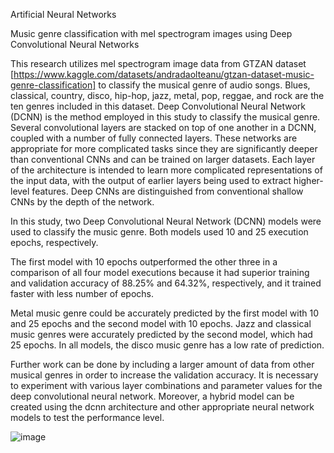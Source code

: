 Artificial Neural Networks

Music genre classification with mel spectrogram images  using Deep Convolutional Neural Networks

This research utilizes mel spectrogram image data from GTZAN dataset [https://www.kaggle.com/datasets/andradaolteanu/gtzan-dataset-music-genre-classification] to classify the musical genre of audio songs. Blues, classical, country, disco, hip-hop, jazz, metal, pop, reggae, and rock are the ten genres included in this dataset. Deep Convolutional Neural Network (DCNN) is the method employed in this study to classify the musical genre. Several convolutional layers are stacked on top of one another in a DCNN, coupled with a number of fully connected layers. These networks are appropriate for more complicated tasks since they are significantly deeper than conventional CNNs and can be trained on larger datasets. Each layer of the architecture is intended to learn more complicated representations of the input data, with the output of earlier layers being used to extract higher-level features. Deep CNNs are distinguished from conventional shallow CNNs by the depth of the network.   

In this study, two Deep Convolutional Neural Network (DCNN) models were used to classify the music genre. Both models used 10 and 25 execution epochs, respectively.

The first model with 10 epochs outperformed the other three in a comparison of all four model executions because it had superior training and validation accuracy of 88.25% and 64.32%, respectively, and it trained faster with less number of epochs.
 
Metal music genre could be accurately predicted by the first model with 10 and 25 epochs and the second model with 10 epochs. Jazz and classical music genres were accurately predicted by the second model, which had 25 epochs. In all models, the disco music genre has a low rate of prediction. 

Further work can be done by including a larger amount of data from other musical genres in order to increase the validation accuracy. It is necessary to experiment with various layer combinations and parameter values for the deep convolutional neural network. Moreover, a hybrid model can be created using the dcnn architecture and other appropriate neural network models to test the performance level.  


![image](https://github.com/nbaryalakshmi/ANN_DSCI/assets/127498506/5d49c4a5-c250-4c06-9845-004596a4aefe)
